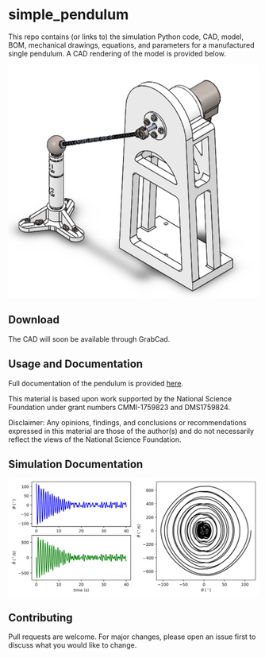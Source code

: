 # simple_pendulum

This repo contains (or links to) the simulation Python code, CAD, model, BOM, mechanical drawings, equations, and parameters for a manufactured single pendulum. A CAD rendering of the model is provided below.

<p align="center">
  <img src="https://github.com/Khasawneh-Lab/simple_pendulum/blob/master/figures/single_pendulum_fig.png">
</p>

## Download

The CAD will soon be available through GrabCad.

## Usage and Documentation

Full documentation of the pendulum is provided [here](https://github.com/Khasawneh-Lab/simple_pendulum/blob/master/simple_pendulum_documentation.pdf).

This material is based upon work supported by the National Science Foundation under grant numbers CMMI-1759823 and DMS1759824. 

Disclaimer: Any opinions, findings, and conclusions or recommendations expressed in this material are those of the author(s) and do not necessarily reflect the views of the National Science Foundation.

## Simulation Documentation
<p align="center">
  <img src="https://github.com/Khasawneh-Lab/simple_pendulum/blob/master/figures/simulation_fig.png">
</p>

## Contributing

Pull requests are welcome. For major changes, please open an issue first to discuss what you would like to change.
